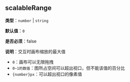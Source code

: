 ## scalableRange

**类型**：`number` | `string`

**默认值**：`0`

**是否必须**：false

**说明**：交互时画布缩放的最大值

- `0`：画布可以无限拖拽
- `0~1的数值`：图所占空间可以超出视口，但不能该值的百分比
- `{number}px`：可以超出视口的像素值

<!-- TODO 这里需要确定下取值含义 -->
